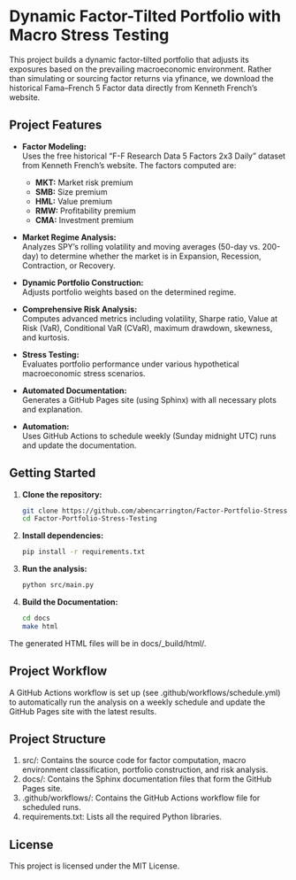 # Dynamic Factor-Tilted Portfolio with Macro Stress Testing

This project builds a dynamic factor-tilted portfolio that adjusts its exposures based on the prevailing macroeconomic environment. Rather than simulating or sourcing factor returns via yfinance, we download the historical Fama–French 5 Factor data directly from Kenneth French’s website.

## Project Features

- **Factor Modeling:**  
  Uses the free historical “F-F Research Data 5 Factors 2x3 Daily” dataset from Kenneth French’s website. The factors computed are:
  - **MKT:** Market risk premium  
  - **SMB:** Size premium  
  - **HML:** Value premium  
  - **RMW:** Profitability premium  
  - **CMA:** Investment premium

- **Market Regime Analysis:**  
  Analyzes SPY’s rolling volatility and moving averages (50-day vs. 200-day) to determine whether the market is in Expansion, Recession, Contraction, or Recovery.

- **Dynamic Portfolio Construction:**  
  Adjusts portfolio weights based on the determined regime.

- **Comprehensive Risk Analysis:**  
  Computes advanced metrics including volatility, Sharpe ratio, Value at Risk (VaR), Conditional VaR (CVaR), maximum drawdown, skewness, and kurtosis.

- **Stress Testing:**  
  Evaluates portfolio performance under various hypothetical macroeconomic stress scenarios.

- **Automated Documentation:**  
  Generates a GitHub Pages site (using Sphinx) with all necessary plots and explanation.

- **Automation:**  
  Uses GitHub Actions to schedule weekly (Sunday midnight UTC) runs and update the documentation.

## Getting Started

1. **Clone the repository:**
   ```bash
   git clone https://github.com/abencarrington/Factor-Portfolio-Stress-Testing
   cd Factor-Portfolio-Stress-Testing

2.	**Install dependencies:**
    ```bash
    pip install -r requirements.txt

3. **Run the analysis:**
    ```bash
    python src/main.py

4. **Build the Documentation:**
    ```bash
    cd docs
    make html

The generated HTML files will be in docs/_build/html/.

## Project Workflow

A GitHub Actions workflow is set up (see .github/workflows/schedule.yml) to automatically run the analysis on a weekly schedule and update the GitHub Pages site with the latest results.

## Project Structure

1.	src/: Contains the source code for factor computation, macro environment classification, portfolio construction, and risk analysis.
2.	docs/: Contains the Sphinx documentation files that form the GitHub Pages site.
3.	.github/workflows/: Contains the GitHub Actions workflow file for scheduled runs.
4.	requirements.txt: Lists all the required Python libraries.

## License

This project is licensed under the MIT License.
